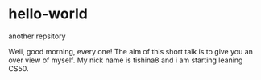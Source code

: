 # hello-world
another repsitory

Weii, good morning, every one! The aim of this short talk is to give you an over view of myself. My nick name is tishina8 and i am starting leaning CS50. 
